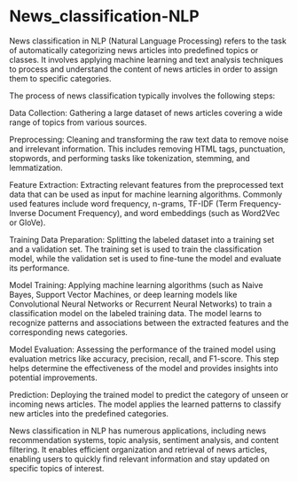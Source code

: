 # News_classification-NLP



News classification in NLP (Natural Language Processing) refers to the task of automatically categorizing news articles into predefined topics or classes. It involves applying machine learning and text analysis techniques to process and understand the content of news articles in order to assign them to specific categories.

The process of news classification typically involves the following steps:

Data Collection: Gathering a large dataset of news articles covering a wide range of topics from various sources.

Preprocessing: Cleaning and transforming the raw text data to remove noise and irrelevant information. This includes removing HTML tags, punctuation, stopwords, and performing tasks like tokenization, stemming, and lemmatization.

Feature Extraction: Extracting relevant features from the preprocessed text data that can be used as input for machine learning algorithms. Commonly used features include word frequency, n-grams, TF-IDF (Term Frequency-Inverse Document Frequency), and word embeddings (such as Word2Vec or GloVe).

Training Data Preparation: Splitting the labeled dataset into a training set and a validation set. The training set is used to train the classification model, while the validation set is used to fine-tune the model and evaluate its performance.

Model Training: Applying machine learning algorithms (such as Naive Bayes, Support Vector Machines, or deep learning models like Convolutional Neural Networks or Recurrent Neural Networks) to train a classification model on the labeled training data. The model learns to recognize patterns and associations between the extracted features and the corresponding news categories.

Model Evaluation: Assessing the performance of the trained model using evaluation metrics like accuracy, precision, recall, and F1-score. This step helps determine the effectiveness of the model and provides insights into potential improvements.

Prediction: Deploying the trained model to predict the category of unseen or incoming news articles. The model applies the learned patterns to classify new articles into the predefined categories.

News classification in NLP has numerous applications, including news recommendation systems, topic analysis, sentiment analysis, and content filtering. It enables efficient organization and retrieval of news articles, enabling users to quickly find relevant information and stay updated on specific topics of interest.
